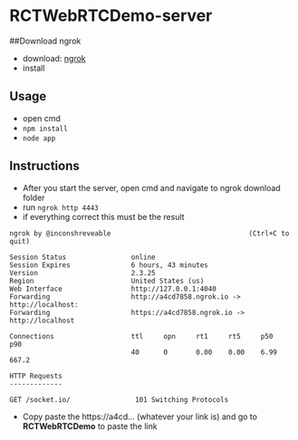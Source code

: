 # RCTWebRTCDemo-server

##Download ngrok
- download: [ngrok](https://ngrok.com/)
- install

## Usage
- open cmd
- `npm install`
- `node app`

## Instructions
- After you start the server, open cmd and navigate to ngrok download folder
- run ```ngrok http 4443```
- if everything correct this must be the result 
```
ngrok by @inconshreveable                                  (Ctrl+C to quit)

Session Status                online
Session Expires               6 hours, 43 minutes
Version                       2.3.25
Region                        United States (us)
Web Interface                 http://127.0.0.1:4040
Forwarding                    http://a4cd7858.ngrok.io -> http://localhost:
Forwarding                    https://a4cd7858.ngrok.io -> http://localhost

Connections                   ttl     opn     rt1     rt5     p50     p90
                              40      0       0.00    0.00    6.99    667.2

HTTP Requests
-------------

GET /socket.io/                101 Switching Protocols
```

- Copy paste the https://a4cd... (whatever your link  is) and go to **RCTWebRTCDemo** to paste the link